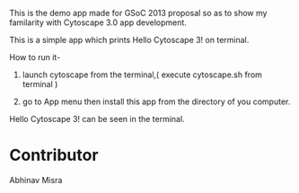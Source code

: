 This is the demo app made for GSoC 2013 proposal so as to show my familarity with Cytoscape 3.0 app development.

This is a simple app which prints Hello Cytoscape 3! on terminal.



How to run it-

1) launch cytoscape from the terminal,( execute cytoscape.sh from terminal )

2) go to App menu then install this app from the directory of you computer.



Hello Cytoscape 3! can be seen in the terminal.






# Contributor
Abhinav Misra
